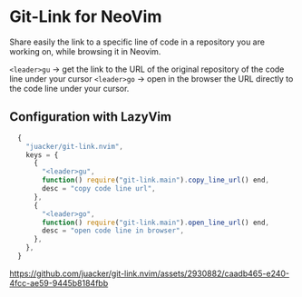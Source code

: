 # Git-Link for NeoVim

Share easily the link to a specific line of code in a repository you are working on, while browsing it in Neovim.

`<leader>gu` -> get the link to the URL of the original repository of the code line under your cursor
`<leader>go` -> open in the browser the URL directly to the code line under your cursor.

## Configuration with LazyVim

```javascript
  {
    "juacker/git-link.nvim",
    keys = {
      {
        "<leader>gu",
        function() require("git-link.main").copy_line_url() end,
        desc = "copy code line url",
      },
      {
        "<leader>go",
        function() require("git-link.main").open_line_url() end,
        desc = "open code line in browser",
      },
    },
  }
```


https://github.com/juacker/git-link.nvim/assets/2930882/caadb465-e240-4fcc-ae59-9445b8184fbb

